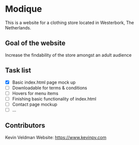 # Modique
This is a website for a clothing store located in Westerbork, The Netherlands.

## Goal of the website
Increase the findability of the store amongst an adult audience
## Task list
- [x] Basic index.html page mock up
- [ ] Downloadable for terms & conditions
- [ ] Hovers for menu items
- [ ] Finishing basic functionality of index.html
- [ ] Contact page mockup
- [ ] ...

## Contributors
Kevin Veldman 
Website: https://www.kevinpv.com
